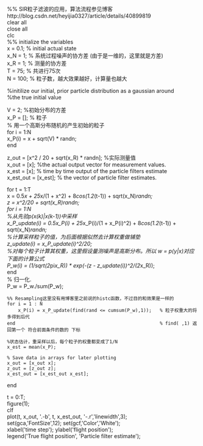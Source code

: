 %% SIR粒子滤波的应用，算法流程参见博客http://blog.csdn.net/heyijia0327/article/details/40899819    
clear all    
close all    
clc    
%% initialize the variables    
x = 0.1; % initial actual state    
x_N = 1; % 系统过程噪声的协方差  (由于是一维的，这里就是方差)    
x_R = 1; % 测量的协方差    
T = 75;  % 共进行75次    
N = 100; % 粒子数，越大效果越好，计算量也越大    
    
%initilize our initial, prior particle distribution as a gaussian around    
%the true initial value    
    
V = 2; %初始分布的方差    
x_P = []; % 粒子    
% 用一个高斯分布随机的产生初始的粒子    
for i = 1:N    
    x_P(i) = x + sqrt(V) * randn;    
end    
    
z_out = [x^2 / 20 + sqrt(x_R) * randn];  %实际测量值    
x_out = [x];  %the actual output vector for measurement values.    
x_est = [x]; % time by time output of the particle filters estimate    
x_est_out = [x_est]; % the vector of particle filter estimates.    
    
for t = 1:T    
    x = 0.5*x + 25*x/(1 + x^2) + 8*cos(1.2*(t-1)) +  sqrt(x_N)*randn;    
    z = x^2/20 + sqrt(x_R)*randn;    
    for i = 1:N    
        %从先验p(x(k)|x(k-1))中采样    
        x_P_update(i) = 0.5*x_P(i) + 25*x_P(i)/(1 + x_P(i)^2) + 8*cos(1.2*(t-1)) + sqrt(x_N)*randn;    
        %计算采样粒子的值，为后面根据似然去计算权重做铺垫    
        z_update(i) = x_P_update(i)^2/20;    
        %对每个粒子计算其权重，这里假设量测噪声是高斯分布。所以 w = p(y|x)对应下面的计算公式    
        P_w(i) = (1/sqrt(2*pi*x_R)) * exp(-(z - z_update(i))^2/(2*x_R));    
    end    
    % 归一化.    
    P_w = P_w./sum(P_w);    
      
    %% Resampling这里没有用博客里之前说的histc函数，不过目的和效果是一样的    
    for i = 1 : N    
        x_P(i) = x_P_update(find(rand <= cumsum(P_w),1));   % 粒子权重大的将多得到后代    
    end                                                     % find( ,1) 返回第一个 符合前面条件的数的 下标    
        
    %状态估计，重采样以后，每个粒子的权重都变成了1/N    
    x_est = mean(x_P);    
        
    % Save data in arrays for later plotting    
    x_out = [x_out x];    
    z_out = [z_out z];    
    x_est_out = [x_est_out x_est];    
        
end    
    
t = 0:T;    
figure(1);    
clf    
plot(t, x_out, '.-b', t, x_est_out, '-.r','linewidth',3);    
set(gca,'FontSize',12); set(gcf,'Color','White');    
xlabel('time step'); ylabel('flight position');    
legend('True flight position', 'Particle filter estimate');  
